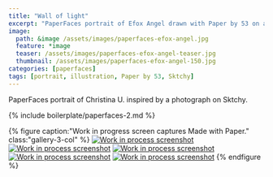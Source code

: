 ```yaml
---
title: "Wall of light"
excerpt: "PaperFaces portrait of Efox Angel drawn with Paper by 53 on an iPad."
image: 
  path: &image /assets/images/paperfaces-efox-angel.jpg 
  feature: *image
  teaser: /assets/images/paperfaces-efox-angel-teaser.jpg
  thumbnail: /assets/images/paperfaces-efox-angel-150.jpg
categories: [paperfaces]
tags: [portrait, illustration, Paper by 53, Sktchy]
---
```


PaperFaces portrait of Christina U. inspired by a photograph on Sktchy.

{% include boilerplate/paperfaces-2.md %}

{% figure caption:"Work in progress screen captures Made with Paper." class:"gallery-3-col" %}
[![Work in process screenshot](/assets/images/paperfaces-efox-angel-process-1-600.jpg)](/assets/images/paperfaces-efox-angel-process-1-lg.jpg) [![Work in process screenshot](/assets/images/paperfaces-efox-angel-process-2-600.jpg)](/assets/images/paperfaces-efox-angel-process-2-lg.jpg) [![Work in process screenshot](/assets/images/paperfaces-efox-angel-process-3-600.jpg)](/assets/images/paperfaces-efox-angel-process-3-lg.jpg) [![Work in process screenshot](/assets/images/paperfaces-efox-angel-process-4-600.jpg)](/assets/images/paperfaces-efox-angel-process-4-lg.jpg) [![Work in process screenshot](/assets/images/paperfaces-efox-angel-process-5-600.jpg)](/assets/images/paperfaces-efox-angel-process-5-lg.jpg)
{% endfigure %}
